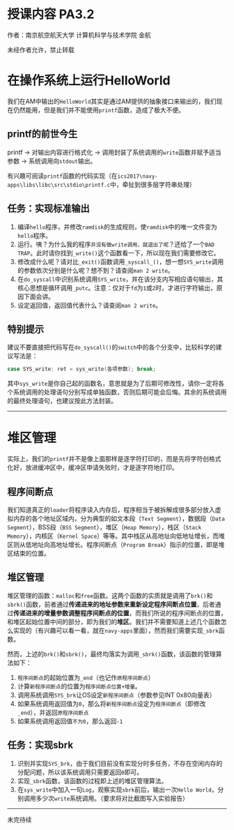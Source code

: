 # 授课内容 PA3.2
作者：南京航空航天大学 计算机科学与技术学院 金航

未经作者允许，禁止转载

# 在操作系统上运行HelloWorld
我们在AM中输出的`HelloWorld`其实是通过AM提供的抽象接口来输出的，我们现在仍然能用，但是我们并不能使用`printf`函数，造成了极大不便。

## printf的前世今生
printf -> 对输出内容进行格式化 -> 调用封装了系统调用的`write`函数并赋予适当参数 -> 系统调用向`stdout`输出。

有兴趣可阅读`printf`函数的代码实现（在`ics2017\navy-apps\libs\libc\src\stdio\printf.c`中，牵扯到很多层字符串处理）

## 任务：实现标准输出
1. 编译`hello`程序，并修改`ramdisk`的生成规则，使`ramdisk`中的唯一文件变为`hello`程序。
2. 运行。咦？为什么我的程序`并没有做write调用，就退出了呢`？还给了一个`BAD TRAP`。此时请你找到`_write()`这个函数看一下，所以现在我们需要修改它。
3. 修改成什么呢？请对比`_exit()`函数调用`_syscall_()`，想一想`SYS_write`调用的参数依次分别是什么呢？想不到？请查阅`man 2 write`。
4. 在`do_syscall`中识别系统调用`SYS_write`，并在该分支内写相应语句输出，其核心思想是循环调用`_putc`。注意：仅对于`fd`为`1`或`2`时，才进行字符输出，原因下面会讲。
5. 设定返回值，返回值代表什么？请查阅`man 2 write`。

## 特别提示
建议不要直接把代码写在`do_syscall()`的`switch`中的各个分支中，比较科学的建议写法是：
``` c
case SYS_write: ret = sys_write(各项参数); break;
```
其中`sys_write`是你自己起的函数名，意思就是为了后期可修改性，请你一定将各个系统调用的处理语句分别写成单独函数，否则后期可能会后悔。其余的系统调用的最终处理语句，也建议按此方法封装。

---

# 堆区管理
实际上，我们的`printf`并不是像上面那样是逐字符打印的，而是先将字符创格式化好，放进缓冲区中，缓冲区申请失败时，才是逐字符地打印。

## 程序间断点
我们知道真正的`loader`将程序读入内存后，程序相当于被拆解成很多部分放入虚拟内存的各个地址区域内，分为典型的如文本段（`Text Segment`），数据段（`Data Segment`），BSS段（`BSS Segment`），堆区（`Heap Memory`），栈区（`Stack Memory`），内核区（`Kernel Space`）等等。其中栈区从高地址向低地址增长，而堆区则从低地址向高地址增长。程序间断点（`Program Break`）指示的位置，即是堆区结束的位置。

## 堆区管理
堆区管理的函数：`malloc`和`free`函数。这两个函数的实质就是调用了`brk()`和`sbrk()`函数，前者通过**传递进来的地址参数来重新设定程序间断点位置**，后者通过**传递进来的增量参数调整程序间断点的位置**，而我们所说的程序间断点的位置，和堆区起始位置中间的部分，即为我们的**堆区**。我们并不需要知道上述几个函数怎么实现的（有兴趣可以看一看，就在`navy-apps`里面），然而我们需要实现`_sbrk`函数。

然而，上述的`brk()`和`sbrk()`，最终均落实为调用`_sbrk()`函数，该函数的管理算法如下：
1. `程序间断点`的起始位置为`_end`（也记作`原程序间断点`）
2. 计算`新程序间断点`的位置为`程序间断点位置+增量`。
3. 调用系统调用`SYS_brk`让OS设定`新程序间断点`（参数参见INT 0x80向量表）
4. 如果系统调用返回值为`0`，那么将`新程序间断点`设定为`程序间断点`（即修改`_end`），并返回`原程序间断点`
5. 如果系统调用返回值`不为0`，那么返回`-1`

## 任务：实现sbrk
1. 识别并实现`SYS_brk`，由于我们目前没有实现分时多任务，不存在空闲内存的分配问题，所以该系统调用只需要返回`0`即可。
2. 实现`_sbrk`函数，该函数的过程即上述的堆区管理算法。
3. 在`sys_write`中加入一句`Log`，观察实现`sbrk`前后，输出一次`Hello World`，分别调用多少次`write`系统调用。（要求将对比截图写入实验报告）

---
未完待续
